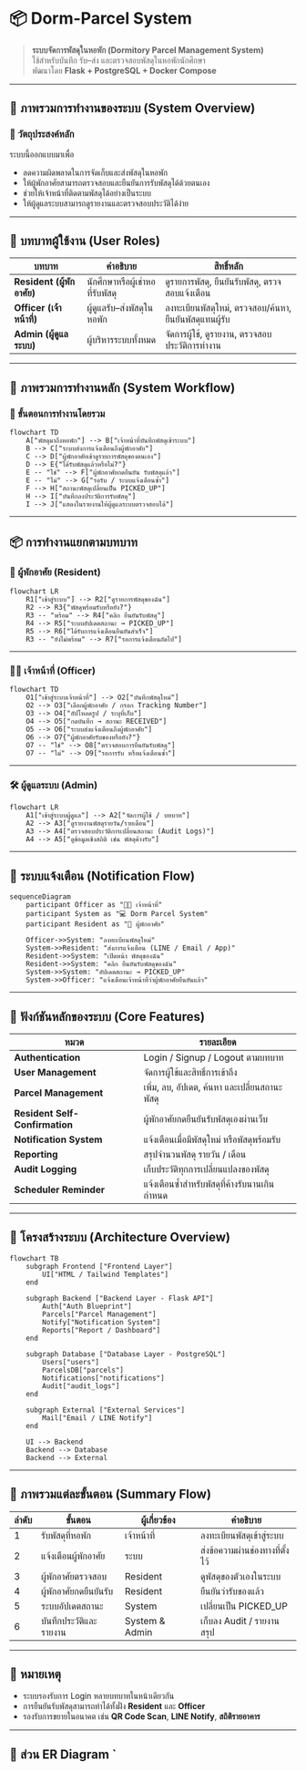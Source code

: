 # 📦 Dorm-Parcel System  
> **ระบบจัดการพัสดุในหอพัก (Dormitory Parcel Management System)**  
> ใช้สำหรับบันทึก รับ–ส่ง และตรวจสอบพัสดุในหอพักนักศึกษา  
> พัฒนาโดย **Flask + PostgreSQL + Docker Compose**

---

## 🧭 ภาพรวมการทำงานของระบบ (System Overview)

### 🎯 วัตถุประสงค์หลัก  
ระบบนี้ออกแบบมาเพื่อ  
- ลดความผิดพลาดในการจัดเก็บและส่งพัสดุในหอพัก  
- ให้ผู้พักอาศัยสามารถตรวจสอบและยืนยันการรับพัสดุได้ด้วยตนเอง  
- ช่วยให้เจ้าหน้าที่ติดตามพัสดุได้อย่างเป็นระบบ  
- ให้ผู้ดูแลระบบสามารถดูรายงานและตรวจสอบประวัติได้ง่าย  

---

## 🧩 บทบาทผู้ใช้งาน (User Roles)
| บทบาท | คำอธิบาย | สิทธิ์หลัก |
|--------|-----------|-------------|
| **Resident (ผู้พักอาศัย)** | นักศึกษาหรือผู้เช่าหอที่รับพัสดุ | ดูรายการพัสดุ, ยืนยันรับพัสดุ, ตรวจสอบแจ้งเตือน |
| **Officer (เจ้าหน้าที่)** | ผู้ดูแลรับ–ส่งพัสดุในหอพัก | ลงทะเบียนพัสดุใหม่, ตรวจสอบ/ค้นหา, ยืนยันพัสดุแทนผู้รับ |
| **Admin (ผู้ดูแลระบบ)** | ผู้บริหารระบบทั้งหมด | จัดการผู้ใช้, ดูรายงาน, ตรวจสอบประวัติการทำงาน |

---

## 🔄 ภาพรวมการทำงานหลัก (System Workflow)

### 🧮 ขั้นตอนการทำงานโดยรวม
```mermaid
flowchart TD
    A["พัสดุมาถึงหอพัก"] --> B["เจ้าหน้าที่บันทึกพัสดุเข้าระบบ"]
    B --> C["ระบบส่งการแจ้งเตือนถึงผู้พักอาศัย"]
    C --> D["ผู้พักอาศัยเข้าดูรายการพัสดุของตนเอง"]
    D --> E{"ได้รับพัสดุแล้วหรือไม่?"}
    E -- "ใช่" --> F["ผู้พักอาศัยกดยืนยัน รับพัสดุแล้ว"]
    E -- "ไม่" --> G["รอรับ / ระบบแจ้งเตือนซ้ำ"]
    F --> H["สถานะพัสดุเปลี่ยนเป็น PICKED_UP"]
    H --> I["บันทึกลงประวัติการรับพัสดุ"]
    I --> J["แสดงในรายงานให้ผู้ดูแลระบบตรวจสอบได้"]
```

---

## 📦 การทำงานแยกตามบทบาท

### 👤 ผู้พักอาศัย (Resident)
```mermaid
flowchart LR
    R1["เข้าสู่ระบบ"] --> R2["ดูรายการพัสดุของฉัน"]
    R2 --> R3{"พัสดุพร้อมรับหรือยัง?"}
    R3 -- "พร้อม" --> R4["คลิก ยืนยันรับพัสดุ"]
    R4 --> R5["ระบบอัปเดตสถานะ → PICKED_UP"]
    R5 --> R6["ได้รับการแจ้งเตือนยืนยันสำเร็จ"]
    R3 -- "ยังไม่พร้อม" --> R7["รอการแจ้งเตือนถัดไป"]

```

---

### 🧑‍💼 เจ้าหน้าที่ (Officer)
```mermaid
flowchart TD
    O1["เข้าสู่ระบบเจ้าหน้าที่"] --> O2["บันทึกพัสดุใหม่"]
    O2 --> O3["เลือกผู้พักอาศัย / กรอก Tracking Number"]
    O3 --> O4["อัปโหลดรูป / ระบุที่เก็บ"]
    O4 --> O5["กดบันทึก → สถานะ RECEIVED"]
    O5 --> O6["ระบบส่งแจ้งเตือนถึงผู้พักอาศัย"]
    O6 --> O7{"ผู้พักอาศัยรับของหรือยัง?"}
    O7 -- "ใช่" --> O8["ตรวจสอบการยืนยันรับพัสดุ"]
    O7 -- "ไม่" --> O9["รอการรับ หรือแจ้งเตือนซ้ำ"]

```

---

### 🛠️ ผู้ดูแลระบบ (Admin)
```mermaid
flowchart LR
    A1["เข้าสู่ระบบผู้ดูแล"] --> A2["จัดการผู้ใช้ / บทบาท"]
    A2 --> A3["ดูรายงานพัสดุรายวัน/รายเดือน"]
    A3 --> A4["ตรวจสอบประวัติการเปลี่ยนสถานะ (Audit Logs)"]
    A4 --> A5["ดูข้อมูลเชิงสถิติ เช่น พัสดุค้างรับ"]

```

---

## 🔔 ระบบแจ้งเตือน (Notification Flow)
```mermaid
sequenceDiagram
    participant Officer as "🧑‍💼 เจ้าหน้าที่"
    participant System as "💻 Dorm Parcel System"
    participant Resident as "👤 ผู้พักอาศัย"

    Officer->>System: "ลงทะเบียนพัสดุใหม่"
    System->>Resident: "ส่งการแจ้งเตือน (LINE / Email / App)"
    Resident->>System: "เปิดหน้า พัสดุของฉัน"
    Resident->>System: "คลิก ยืนยันรับพัสดุของฉัน"
    System->>System: "อัปเดตสถานะ → PICKED_UP"
    System->>Officer: "แจ้งเตือนเจ้าหน้าที่ว่าผู้พักอาศัยยืนยันแล้ว"

```

---

## 🧠 ฟังก์ชันหลักของระบบ (Core Features)
| หมวด | รายละเอียด |
|-------|-------------|
| **Authentication** | Login / Signup / Logout ตามบทบาท |
| **User Management** | จัดการผู้ใช้และสิทธิ์การเข้าถึง |
| **Parcel Management** | เพิ่ม, ลบ, อัปเดต, ค้นหา และเปลี่ยนสถานะพัสดุ |
| **Resident Self-Confirmation** | ผู้พักอาศัยกดยืนยันรับพัสดุเองผ่านเว็บ |
| **Notification System** | แจ้งเตือนเมื่อมีพัสดุใหม่ หรือพัสดุพร้อมรับ |
| **Reporting** | สรุปจำนวนพัสดุ รายวัน / เดือน |
| **Audit Logging** | เก็บประวัติทุกการเปลี่ยนแปลงของพัสดุ |
| **Scheduler Reminder** | แจ้งเตือนซ้ำสำหรับพัสดุที่ค้างรับนานเกินกำหนด |

---

## 🧱 โครงสร้างระบบ (Architecture Overview)
```mermaid
flowchart TB
    subgraph Frontend ["Frontend Layer"]
        UI["HTML / Tailwind Templates"]
    end

    subgraph Backend ["Backend Layer - Flask API"]
        Auth["Auth Blueprint"]
        Parcels["Parcel Management"]
        Notify["Notification System"]
        Reports["Report / Dashboard"]
    end

    subgraph Database ["Database Layer - PostgreSQL"]
        Users["users"]
        ParcelsDB["parcels"]
        Notifications["notifications"]
        Audit["audit_logs"]
    end

    subgraph External ["External Services"]
        Mail["Email / LINE Notify"]
    end

    UI --> Backend
    Backend --> Database
    Backend --> External

```

---

## 📘 ภาพรวมแต่ละขั้นตอน (Summary Flow)
| ลำดับ | ขั้นตอน | ผู้เกี่ยวข้อง | คำอธิบาย |
|--------|-----------|----------------|-------------|
| 1 | รับพัสดุที่หอพัก | เจ้าหน้าที่ | ลงทะเบียนพัสดุเข้าสู่ระบบ |
| 2 | แจ้งเตือนผู้พักอาศัย | ระบบ | ส่งข้อความผ่านช่องทางที่ตั้งไว้ |
| 3 | ผู้พักอาศัยตรวจสอบ | Resident | ดูพัสดุของตัวเองในระบบ |
| 4 | ผู้พักอาศัยกดยืนยันรับ | Resident | ยืนยันว่ารับของแล้ว |
| 5 | ระบบอัปเดตสถานะ | System | เปลี่ยนเป็น PICKED_UP |
| 6 | บันทึกประวัติและรายงาน | System & Admin | เก็บลง Audit / รายงานสรุป |

---

## 📄 หมายเหตุ
- ระบบรองรับการ Login หลายบทบาทในหน้าเดียวกัน  
- การยืนยันรับพัสดุสามารถทำได้ทั้งฝั่ง **Resident** และ **Officer**  
- รองรับการขยายในอนาคต เช่น **QR Code Scan**, **LINE Notify**, **สถิติรายอาคาร**

---

## 🧾 ส่วน ER Diagram `
